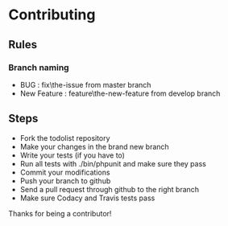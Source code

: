 # Contributing
## Rules 
### Branch naming
* BUG : fix\the-issue from master branch
* New Feature : feature\the-new-feature from develop branch
## Steps
* Fork the todolist repository
* Make your changes in the brand new branch
* Write your tests (if you have to)
* Run all tests with ./bin/phpunit and make sure they pass
* Commit your modifications
* Push your branch to github
* Send a pull request through github to the right branch
* Make sure Codacy and Travis tests pass

Thanks for being a contributor!
